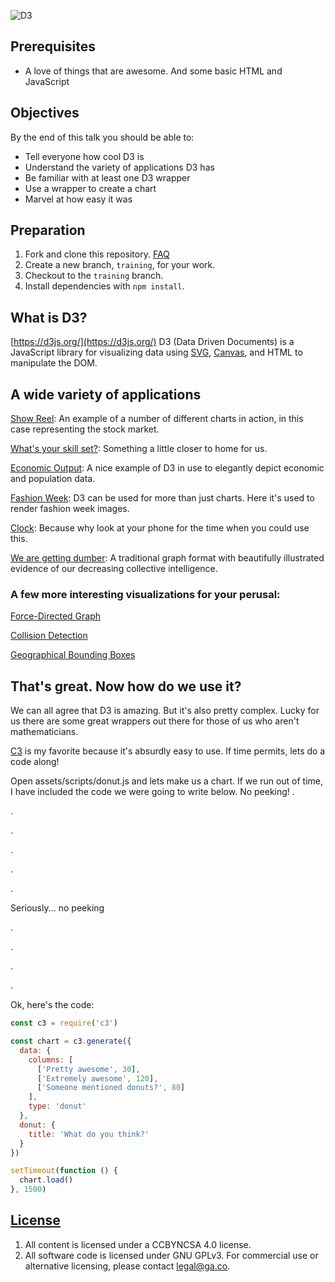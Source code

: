 
[logo]: https://raw.githubusercontent.com/d3/d3-logo/master/d3.png "D3"
![D3](https://s3.amazonaws.com/anna0312wdi/misc/d3logo.png "D3")


## Prerequisites

-   A love of things that are awesome. And some basic HTML and JavaScript

## Objectives

By the end of this talk you should be able to:
-   Tell everyone how cool D3 is
-   Understand the variety of applications D3 has
-   Be familiar with at least one D3 wrapper
-   Use a wrapper to create a chart
-   Marvel at how easy it was

## Preparation

1.  Fork and clone this repository.
 [FAQ](https://git.generalassemb.ly/ga-wdi-boston/meta/wiki/ForkAndClone)
1.  Create a new branch, `training`, for your work.
1.  Checkout to the `training` branch.
1.  Install dependencies with `npm install`.


## What is D3?

[https://d3js.org/](https://d3js.org/)
D3 (Data Driven Documents) is a JavaScript library for visualizing data using
 [SVG](https://en.wikipedia.org/wiki/Scalable_Vector_Graphics), [Canvas](https://en.wikipedia.org/wiki/Scalable_Vector_Graphics), and HTML to manipulate the DOM.




## A wide variety of applications


[Show Reel](https://bl.ocks.org/mbostock/1256572): An example of a number of
different charts in action, in this case representing the stock market.

[What's your skill set?](http://bl.ocks.org/wizicer/f662a0b04425fc0f7489): Something a little closer to home for us.


[Economic Output](https://archive.nytimes.com/www.nytimes.com/interactive/2013/04/08/business/global/asia-map.html):
A nice example of D3 in use to elegantly depict economic and population data.


[Fashion Week](http://www.nytimes.com/newsgraphics/2013/09/13/fashion-week-editors-picks/index.html): D3 can be used
for more than just charts. Here it's used to render fashion week images.


[Clock](http://bl.ocks.org/mbostock/1096355):
Because why look at your phone for the time when you could use this.

[We are getting dumber](https://www.theguardian.com/world/interactive/2013/feb/12/state-of-the-union-reading-level):
A traditional graph format with beautifully illustrated evidence of our decreasing collective intelligence.


### A few more interesting visualizations for your perusal:

[Force-Directed Graph](https://bl.ocks.org/mbostock/4062045)

[Collision Detection](https://bl.ocks.org/mbostock/3231298)

[Geographical Bounding Boxes](https://www.jasondavies.com/maps/bounds/)



## That's great. Now how do we use it?

We can all agree that D3 is amazing. But it's also pretty complex. Lucky for us there are some great wrappers out there for those of us who aren't mathematicians.

[C3](http://c3js.org/) is my favorite because it's absurdly easy to use. If time permits, lets do a code along!

Open assets/scripts/donut.js and lets make us a chart.
If we run out of time, I have included the code we were going to write below. No peeking!
.

.

.

.

.

.

Seriously... no peeking

.

.

.

.

Ok, here's the code:

```javascript
const c3 = require('c3')

const chart = c3.generate({
  data: {
    columns: [
      ['Pretty awesome', 30],
      ['Extremely awesome', 120],
      ['Someone mentioned donuts?', 80]
    ],
    type: 'donut'
  },
  donut: {
    title: 'What do you think?'
  }
})

setTimeout(function () {
  chart.load()
}, 1500)

```

## [License](LICENSE)

1.  All content is licensed under a CC­BY­NC­SA 4.0 license.
1.  All software code is licensed under GNU GPLv3. For commercial use or
    alternative licensing, please contact legal@ga.co.
